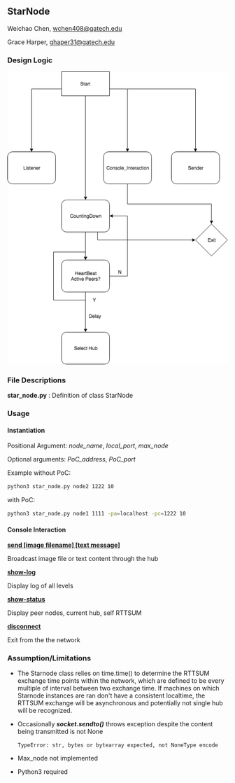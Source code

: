 ## StarNode

Weichao Chen, wchen408@gatech.edu

Grace Harper, ghaper31@gatech.edu



### Design Logic

![thread_structure](thread_structure.png)



### File Descriptions

**star_node.py** : Definition of class StarNode



### Usage

#### Instantiation

Positional Argument: *node_name*, *local_port*, *max_node*

Optional arguments: *PoC_address*, *PoC_port*

Example without PoC:

```bash
python3 star_node.py node2 1222 10
```

with PoC:

```bash
python3 star_node.py node1 1111 -pa=localhost -pc=1222 10
```

#### Console Interaction

 <u>**send \[image filename] [text message]**</u>

Broadcast image file or text content through the hub

**<u>show-log</u>**

Display log of all levels

**<u>show-status</u>**

Display peer nodes, current hub, self RTTSUM

**<u>disconnect</u>**

Exit from the the network



### Assumption/Limitations

* The Starnode class relies on time.time() to determine the RTTSUM exchange time points within the network, which are defined to be every multiple of interval between two exchange time. If machines on which Starnode instances are ran don't have a consistent localtime, the RTTSUM exchange will be asynchronous and potentially not single hub will be recognized.

* Occasionally ***socket.sendto()*** throws exception despite the content being transmitted is not None

  ```
  TypeError: str, bytes or bytearray expected, not NoneType encode
  ```

* Max_node not implemented

* Python3 required